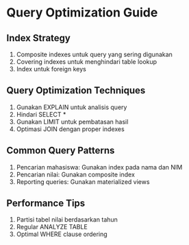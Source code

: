 # Query Optimization Guide

## Index Strategy
1. Composite indexes untuk query yang sering digunakan
2. Covering indexes untuk menghindari table lookup
3. Index untuk foreign keys

## Query Optimization Techniques
1. Gunakan EXPLAIN untuk analisis query
2. Hindari SELECT *
3. Gunakan LIMIT untuk pembatasan hasil
4. Optimasi JOIN dengan proper indexes

## Common Query Patterns
1. Pencarian mahasiswa: Gunakan index pada nama dan NIM
2. Pencarian nilai: Gunakan composite index
3. Reporting queries: Gunakan materialized views

## Performance Tips
1. Partisi tabel nilai berdasarkan tahun
2. Regular ANALYZE TABLE
3. Optimal WHERE clause ordering